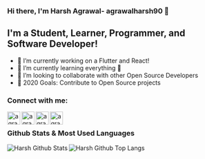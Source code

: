 ### Hi there, I'm Harsh Agrawal- agrawalharsh90 👋


## I'm a Student, Learner, Programmer, and Software Developer!

- 🔭 I’m currently working on a Flutter and React!
- 🌱 I’m currently learning everything 🤣
- 👯 I’m looking to collaborate with other Open Source Developers
- 🥅 2020 Goals: Contribute to Open Source projects

### Connect with me:

[<img align="left" alt="agrawalharsh90 | github" width="30px" src="https://img.icons8.com/fluent/2x/github.png" />][github]
[<img align="left" alt="agrawalharsh90 | Twitter" width="30px" src="https://img.icons8.com/fluent/2x/twitter.png" />][twitter]
[<img align="left" alt="agrawalharsh90 | LinkedIn" width="30px" src="https://img.icons8.com/fluent/2x/linkedin.png" />][linkedin]
[<img align="left" alt="agrawalharsh90 | Instagram" width="30px" src="https://img.icons8.com/fluent/2x/instagram-new.png" />][instagram]

[github]: https://github.com/agrawalharsh90/
[linkedin]: https://www.linkedin.com/in/agrawalharsh90/
[instagram]: https://www.instagram.com/agrawalharsh90/
[twitter]: https://twitter.com/agrawalharsh90

<br />
  
### Github Stats & Most Used Languages
<img align="left" alt="Harsh Github Stats" src="https://github-readme-stats.vercel.app/api?username=agrawalharsh90&show_icons=true&hide_border=true&theme=radical" />
<img align="left" alt="Harsh Github Top Langs" src="https://github-readme-stats.vercel.app/api/top-langs/?username=agrawalharsh90" />


<!--
**agrawalharsh90/agrawalharsh90** is a ✨ _special_ ✨ repository because its `README.md` (this file) appears on your GitHub profile.

Here are some ideas to get you started:

- 🔭 I’m currently working on ...
- 🌱 I’m currently learning ...
- 👯 I’m looking to collaborate on ...
- 🤔 I’m looking for help with ...
- 💬 Ask me about ...
- 📫 How to reach me: ...
- 😄 Pronouns: ...
- ⚡ Fun fact: ...
-->
